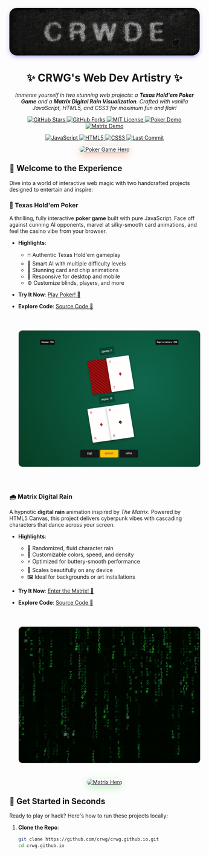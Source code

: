 <p align="center">
  <img src="assets/logo.jpg" alt="CRWG Creations Logo" max-width="1280" style="border-radius: 20px; box-shadow: 0 4px 12px rgba(0, 0, 255, 0.3);"/>
</p>

<h1 align="center">✨ CRWG's Web Dev Artistry ✨</h1>

<p align="center">
  <em>Immerse yourself in two stunning web projects: a <strong>Texas Hold'em Poker Game</strong> and a <strong>Matrix Digital Rain Visualization</strong>. Crafted with vanilla JavaScript, HTML5, and CSS3 for maximum fun and flair!</em>
</p>

<p align="center">
  <a href="https://github.com/crwg/crwg.github.io/stargazers" target="_blank">
    <img src="https://img.shields.io/github/stars/crwg/crwg.github.io?style=for-the-badge&color=FFD700" alt="GitHub Stars">
  </a>
  <a href="https://github.com/crwg/crwg.github.io/network" target="_blank">
    <img src="https://img.shields.io/github/forks/crwg/crwg.github.io?style=for-the-badge&color=00CED1" alt="GitHub Forks">
  </a>
  <a href="https://github.com/crwg/crwg.github.io/blob/master/LICENSE" target="_blank">
    <img src="https://img.shields.io/badge/License-MIT-4169E1?style=for-the-badge" alt="MIT License">
  </a>
  <a href="https://crwg.github.io/poker/" target="_blank">
    <img src="https://img.shields.io/badge/Live_Demo-Poker-FF4500?style=for-the-badge&logo=gamepad" alt="Poker Demo">
  </a>
  <a href="https://crwg.github.io/matrix/" target="_blank">
    <img src="https://img.shields.io/badge/Live_Demo-Matrix-32CD32?style=for-the-badge&logo=code" alt="Matrix Demo">
  </a>
</p>

<p align="center">
  <a href="https://www.javascript.com/" target="_blank">
    <img src="https://img.shields.io/badge/JavaScript-ES6+-F7DF1E?style=for-the-badge&logo=javascript" alt="JavaScript">
  </a>
  <a href="https://developer.mozilla.org/en-US/docs/Web/HTML" target="_blank">
    <img src="https://img.shields.io/badge/HTML5-E34F26?style=for-the-badge&logo=html5" alt="HTML5">
  </a>
  <a href="https://developer.mozilla.org/en-US/docs/Web/CSS" target="_blank">
    <img src="https://img.shields.io/badge/CSS3-1572B6?style=for-the-badge&logo=css3" alt="CSS3">
  </a>
  <a href="https://github.com/crwg/crwg.github.io/commits/master" target="_blank">
    <img src="https://img.shields.io/github/last-commit/crwg/crwg.github.io?style=for-the-badge&color=8A2BE2" alt="Last Commit">
  </a>
</p>


<p align="center">
  <a href="https://crwg.github.io/poker/" target="_blank"><img src="assets/poker-hero.gif" alt="Poker Game Hero" width="700" style="border-radius: 15px; box-shadow: 0 6px 20px rgba(255, 69, 0, 0.3);"/></a>
</p>

## 🌌 Welcome to the Experience

Dive into a world of interactive web magic with two handcrafted projects designed to entertain and inspire:

### 🎴 Texas Hold'em Poker
A thrilling, fully interactive **poker game** built with pure JavaScript. Face off against cunning AI opponents, marvel at silky-smooth card animations, and feel the casino vibe from your browser.

- **Highlights**:
  - 🃏 Authentic Texas Hold'em gameplay
  - 🤖 Smart AI with multiple difficulty levels
  - 🎰 Stunning card and chip animations
  - 📱 Responsive for desktop and mobile
  - ⚙️ Customize blinds, players, and more

- **Try It Now**: <a href="https://crwg.github.io/poker/" target="_blank">Play Poker! 🎲</a>
- **Explore Code**: <a href="https://github.com/crwg/crwg.github.io/tree/master/poker" target="_blank">Source Code 📂</a>
<br/>
<a href="assets/poker.jpg" target="_blank"><img src="assets/poker.jpg" alt="Poker Screenshot" width="480" style="border-radius: 10px;margin: 24px;border:1px solid #aaa"/></a>
<br/>
<br/>

### 🌧️ Matrix Digital Rain
A hypnotic **digital rain** animation inspired by *The Matrix*. Powered by HTML5 Canvas, this project delivers cyberpunk vibes with cascading characters that dance across your screen.

- **Highlights**:
  - 🌌 Randomized, fluid character rain
  - 🎨 Customizable colors, speed, and density
  - ⚡ Optimized for buttery-smooth performance
  - 📱 Scales beautifully on any device
  - 🖼️ Ideal for backgrounds or art installations

- **Try It Now**: <a href="https://crwg.github.io/matrix/" target="_blank">Enter the Matrix! 💾</a>
- **Explore Code**: <a href="https://github.com/crwg/crwg.github.io/tree/master/matrix" target="_blank">Source Code 📂</a>
<br/>
<a href="assets/matrix.jpg" target="_blank"><img src="assets/matrix.jpg" alt="Matrix Screenshot" width="480" style="border-radius: 10px;margin: 24px;border:1px solid #aaa"/></a>
<br/>
<p align="center">
  <a href="https://crwg.github.io/matrix/" target="_blank"><img src="assets/matrix-hero.gif" alt="Matrix Hero" width="700" style="border-radius: 15px; box-shadow: 0 6px 20px rgba(50, 205, 50, 0.3);"/></a>
</p>

## 🚀 Get Started in Seconds

Ready to play or hack? Here's how to run these projects locally:

1. **Clone the Repo**:
   ```bash
   git clone https://github.com/crwg/crwg.github.io.git
   cd crwg.github.io
